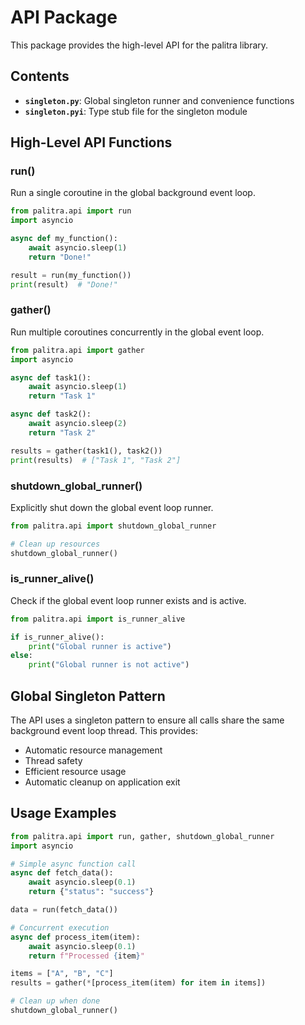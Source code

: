 # API Package

This package provides the high-level API for the palitra library.

## Contents

- **`singleton.py`**: Global singleton runner and convenience functions
- **`singleton.pyi`**: Type stub file for the singleton module

## High-Level API Functions

### run()
Run a single coroutine in the global background event loop.

```python
from palitra.api import run
import asyncio

async def my_function():
    await asyncio.sleep(1)
    return "Done!"

result = run(my_function())
print(result)  # "Done!"
```

### gather()
Run multiple coroutines concurrently in the global event loop.

```python
from palitra.api import gather
import asyncio

async def task1():
    await asyncio.sleep(1)
    return "Task 1"

async def task2():
    await asyncio.sleep(2)
    return "Task 2"

results = gather(task1(), task2())
print(results)  # ["Task 1", "Task 2"]
```

### shutdown_global_runner()
Explicitly shut down the global event loop runner.

```python
from palitra.api import shutdown_global_runner

# Clean up resources
shutdown_global_runner()
```

### is_runner_alive()
Check if the global event loop runner exists and is active.

```python
from palitra.api import is_runner_alive

if is_runner_alive():
    print("Global runner is active")
else:
    print("Global runner is not active")
```

## Global Singleton Pattern

The API uses a singleton pattern to ensure all calls share the same background event loop thread. This provides:

- Automatic resource management
- Thread safety
- Efficient resource usage
- Automatic cleanup on application exit

## Usage Examples

```python
from palitra.api import run, gather, shutdown_global_runner
import asyncio

# Simple async function call
async def fetch_data():
    await asyncio.sleep(0.1)
    return {"status": "success"}

data = run(fetch_data())

# Concurrent execution
async def process_item(item):
    await asyncio.sleep(0.1)
    return f"Processed {item}"

items = ["A", "B", "C"]
results = gather(*[process_item(item) for item in items])

# Clean up when done
shutdown_global_runner()
``` 